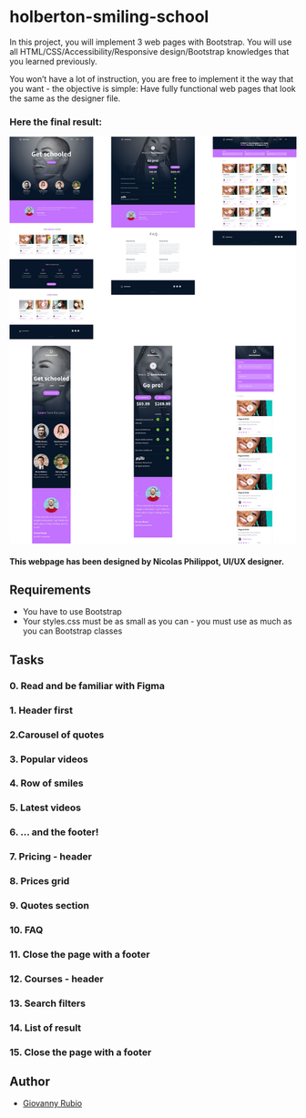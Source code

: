 # holberton-smiling-school
In this project, you will implement 3 web pages with Bootstrap. You will use all HTML/CSS/Accessibility/Responsive design/Bootstrap knowledges that you learned previously.

You won’t have a lot of instruction, you are free to implement it the way that you want - the objective is simple: Have fully functional web pages that look the same as the designer file.

### Here the final result:
![alt text](https://github.com/GioRubioHolberton/holberton-smiling-school/blob/master/img-readme/layout.jpg)

#### This webpage has been designed by Nicolas Philippot, UI/UX designer.

## Requirements
* You have to use Bootstrap
* Your styles.css must be as small as you can - you must use as much as you can Bootstrap classes

## Tasks

### 0. Read and be familiar with Figma

### 1. Header first

### 2.Carousel of quotes

### 3. Popular videos

### 4. Row of smiles

### 5. Latest videos

### 6. ... and the footer!

### 7. Pricing - header

### 8. Prices grid

### 9. Quotes section

### 10. FAQ

### 11. Close the page with a footer

### 12. Courses - header

### 13. Search filters

### 14. List of result

### 15. Close the page with a footer

## Author
* [Giovanny Rubio](https://github.com/GioRubioHolberton)
